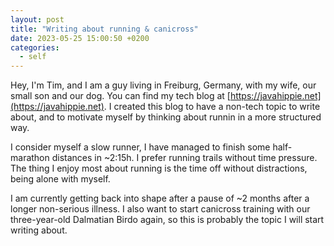 ```yaml
---
layout: post
title: "Writing about running & canicross"
date: 2023-05-25 15:00:50 +0200
categories:
  - self
---
```


Hey, I'm Tim, and I am a guy living in Freiburg, Germany, with my wife, our small son and our dog.
You can find my tech blog at [https://javahippie.net](https://javahippie.net). I created this blog to
have a non-tech topic to write about, and to motivate myself by thinking about runnin in a more structured way.

I consider myself a slow runner, I have managed to finish some half-marathon distances in ~2:15h. I prefer running
trails without time pressure. The thing I enjoy most about running is the time off without distractions, being alone
with myself.

I am currently getting back into shape after a pause of ~2 months after a longer non-serious illness. I also want to
start canicross training with our three-year-old Dalmatian Birdo again, so this is probably the topic I will start
writing about.

